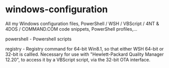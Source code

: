 # windows-configuration
All my Windows configuration files,
PowerShell / WSH / VBScript / 4NT &amp; 4DOS / COMMAND.COM
code snippets, PowerShell profiles,...

powershell - Powershell scripts

registry   - Registry command for 64-bit Win8.1, so that either
             WSH 64-bit or 32-bit is callled.
             Necessary for use with "Hewlett-Packard Quality Manager 12.20",
             to access it by a VBScript script, via the 32-bit OTA interface.
